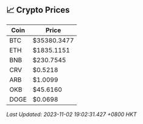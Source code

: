 ## 📈 Crypto Prices

| Coin | Price |
| ---- | ----- |
| BTC | $35380.3477 |
| ETH | $1835.1151 |
| BNB | $230.7545 |
| CRV | $0.5218 |
| ARB | $1.0099 |
| OKB | $45.6160 |
| DOGE | $0.0698 |

_Last Updated: 2023-11-02 19:02:31.427 +0800 HKT_